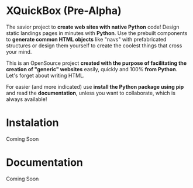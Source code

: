 # XQuickBox (Pre-Alpha)
The savior project to **create web sites with native Python** code! Design static landings pages in minutes with **Python**. Use the prebuilt components to **generate common HTML objects** like "navs" with prefabricated structures or design them yourself to create the coolest things that cross your mind.

This is an OpenSource project **created with the purpose of facilitating the creation of "generic" websites** easily, quickly and 100% **from Python**. Let's forget about writing HTML.

For easier (and more indicated) use **install the Python package using pip** and read the **documentation**, unless you want to collaborate, which is always available!


# Instalation
Coming Soon


# Documentation
Coming Soon